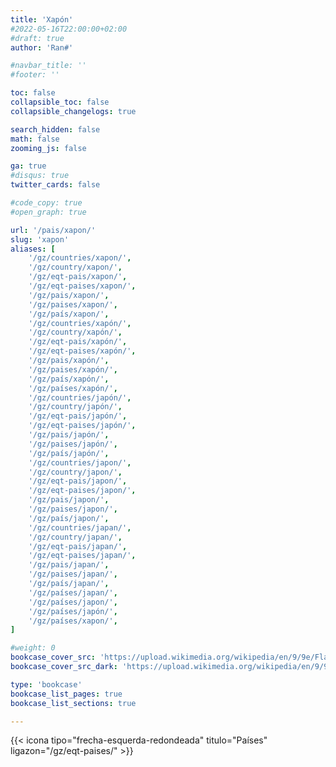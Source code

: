 ```yaml
---
title: 'Xapón'
#2022-05-16T22:00:00+02:00
#draft: true
author: 'Ran#'

#navbar_title: ''
#footer: ''

toc: false
collapsible_toc: false
collapsible_changelogs: true

search_hidden: false
math: false
zooming_js: false

ga: true
#disqus: true
twitter_cards: false

#code_copy: true
#open_graph: true

url: '/pais/xapon/'
slug: 'xapon'
aliases: [
    '/gz/countries/xapon/',
    '/gz/country/xapon/',
    '/gz/eqt-pais/xapon/',
    '/gz/eqt-paises/xapon/',
    '/gz/pais/xapon/',
    '/gz/paises/xapon/',
    '/gz/país/xapon/',
    '/gz/countries/xapón/',
    '/gz/country/xapón/',
    '/gz/eqt-pais/xapón/',
    '/gz/eqt-paises/xapón/',
    '/gz/pais/xapón/',
    '/gz/paises/xapón/',
    '/gz/país/xapón/',
    '/gz/países/xapón/',
    '/gz/countries/japón/',
    '/gz/country/japón/',
    '/gz/eqt-pais/japón/',
    '/gz/eqt-paises/japón/',
    '/gz/pais/japón/',
    '/gz/paises/japón/',
    '/gz/país/japón/',
    '/gz/countries/japon/',
    '/gz/country/japon/',
    '/gz/eqt-pais/japon/',
    '/gz/eqt-paises/japon/',
    '/gz/pais/japon/',
    '/gz/paises/japon/',
    '/gz/país/japon/',
    '/gz/countries/japan/',
    '/gz/country/japan/',
    '/gz/eqt-pais/japan/',
    '/gz/eqt-paises/japan/',
    '/gz/pais/japan/',
    '/gz/paises/japan/',
    '/gz/país/japan/',
    '/gz/países/japan/',
    '/gz/países/japon/',
    '/gz/países/japón/',
    '/gz/países/xapon/',
]

#weight: 0
bookcase_cover_src: 'https://upload.wikimedia.org/wikipedia/en/9/9e/Flag_of_Japan.svg'
bookcase_cover_src_dark: 'https://upload.wikimedia.org/wikipedia/en/9/9e/Flag_of_Japan.svg'

type: 'bookcase'
bookcase_list_pages: true
bookcase_list_sections: true

---
```


{{< icona tipo="frecha-esquerda-redondeada" titulo="Países" ligazon="/gz/eqt-paises/" >}}
